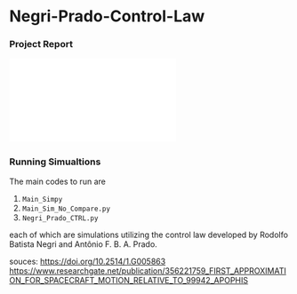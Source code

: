 # Negri-Prado-Control-Law

### Project Report 
![Detailed Report](Control_Law_Report.pdf)


### Running Simualtions 
The main codes to run are

1) `Main_Simpy`
2) `Main_Sim_No_Compare.py` 
3) `Negri_Prado_CTRL.py` 

each of which are simulations utilizing the control law developed by Rodolfo Batista Negri and Antônio F. B. A. Prado.




souces: https://doi.org/10.2514/1.G005863
https://www.researchgate.net/publication/356221759_FIRST_APPROXIMATION_FOR_SPACECRAFT_MOTION_RELATIVE_TO_99942_APOPHIS
